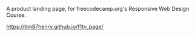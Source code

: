 
A product landing page, for freecodecamp.org's Responsive Web Design Course.

https://tim87henry.github.io/f1tv_page/
